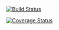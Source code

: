 [![Build Status](https://travis-ci.org/daninge98/cs207test.svg?branch=master)](https://travis-ci.org/daninge98/cs207testing.svg?branch=master)

[![Coverage Status](https://coveralls.io/repos/github/daninge98/cs207test/badge.svg?branch=master)](https://coveralls.io/github/daninge98/cs207testing?branch=master)
